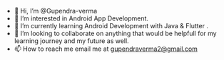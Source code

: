 - 👋 Hi, I’m @Gupendra-verma
- 👀 I’m interested in Android App Development.
- 🌱 I’m currently learning Android Development with Java & Flutter .
- 💞️ I’m looking to collaborate on anything that would be helpfull for my learning journey and my future as well.
- 📫 How to reach me email me at gupendraverma2@gmail.com

<!---
Gupendra-verma/Gupendra-verma is a ✨ special ✨ repository because its `README.md` (this file) appears on your GitHub profile.
You can click the Preview link to take a look at your changes.
--->
